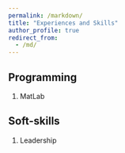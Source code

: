```yaml
---
permalink: /markdown/
title: "Experiences and Skills"
author_profile: true
redirect_from: 
  - /md/
---
```



## Programming

  1. MatLab


## Soft-skills

  1. Leadership



